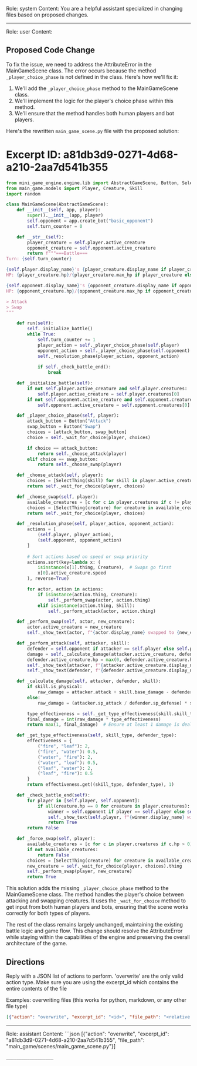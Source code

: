Role: system
Content: You are a helpful assistant specialized in changing files based on proposed changes.
__________________
Role: user
Content: 
## Proposed Code Change
To fix the issue, we need to address the AttributeError in the MainGameScene class. The error occurs because the method `_player_choice_phase` is not defined in the class. Here's how we'll fix it:

1. We'll add the `_player_choice_phase` method to the MainGameScene class.
2. We'll implement the logic for the player's choice phase within this method.
3. We'll ensure that the method handles both human players and bot players.

Here's the rewritten `main_game_scene.py` file with the proposed solution:

# Excerpt ID: a81db3d9-0271-4d68-a210-2aa7d541b355
```python main_game/scenes/main_game_scene.py
from mini_game_engine.engine.lib import AbstractGameScene, Button, SelectThing
from main_game.models import Player, Creature, Skill
import random

class MainGameScene(AbstractGameScene):
    def __init__(self, app, player):
        super().__init__(app, player)
        self.opponent = app.create_bot("basic_opponent")
        self.turn_counter = 0

    def __str__(self):
        player_creature = self.player.active_creature
        opponent_creature = self.opponent.active_creature
        return f"""===Battle===
Turn: {self.turn_counter}

{self.player.display_name}'s {player_creature.display_name if player_creature else 'No active creature'}:
HP: {player_creature.hp}/{player_creature.max_hp if player_creature else 'N/A'}

{self.opponent.display_name}'s {opponent_creature.display_name if opponent_creature else 'No active creature'}:
HP: {opponent_creature.hp}/{opponent_creature.max_hp if opponent_creature else 'N/A'}

> Attack
> Swap
"""

    def run(self):
        self._initialize_battle()
        while True:
            self.turn_counter += 1
            player_action = self._player_choice_phase(self.player)
            opponent_action = self._player_choice_phase(self.opponent)
            self._resolution_phase(player_action, opponent_action)
            
            if self._check_battle_end():
                break

    def _initialize_battle(self):
        if not self.player.active_creature and self.player.creatures:
            self.player.active_creature = self.player.creatures[0]
        if not self.opponent.active_creature and self.opponent.creatures:
            self.opponent.active_creature = self.opponent.creatures[0]

    def _player_choice_phase(self, player):
        attack_button = Button("Attack")
        swap_button = Button("Swap")
        choices = [attack_button, swap_button]
        choice = self._wait_for_choice(player, choices)

        if choice == attack_button:
            return self._choose_attack(player)
        elif choice == swap_button:
            return self._choose_swap(player)

    def _choose_attack(self, player):
        choices = [SelectThing(skill) for skill in player.active_creature.skills]
        return self._wait_for_choice(player, choices)

    def _choose_swap(self, player):
        available_creatures = [c for c in player.creatures if c != player.active_creature and c.hp > 0]
        choices = [SelectThing(creature) for creature in available_creatures]
        return self._wait_for_choice(player, choices)

    def _resolution_phase(self, player_action, opponent_action):
        actions = [
            (self.player, player_action),
            (self.opponent, opponent_action)
        ]
        
        # Sort actions based on speed or swap priority
        actions.sort(key=lambda x: (
            isinstance(x[1].thing, Creature),  # Swaps go first
            x[0].active_creature.speed
        ), reverse=True)

        for actor, action in actions:
            if isinstance(action.thing, Creature):
                self._perform_swap(actor, action.thing)
            elif isinstance(action.thing, Skill):
                self._perform_attack(actor, action.thing)

    def _perform_swap(self, actor, new_creature):
        actor.active_creature = new_creature
        self._show_text(actor, f"{actor.display_name} swapped to {new_creature.display_name}!")

    def _perform_attack(self, attacker, skill):
        defender = self.opponent if attacker == self.player else self.player
        damage = self._calculate_damage(attacker.active_creature, defender.active_creature, skill)
        defender.active_creature.hp = max(0, defender.active_creature.hp - damage)
        self._show_text(attacker, f"{attacker.active_creature.display_name} used {skill.display_name}!")
        self._show_text(defender, f"{defender.active_creature.display_name} took {damage} damage!")

    def _calculate_damage(self, attacker, defender, skill):
        if skill.is_physical:
            raw_damage = attacker.attack + skill.base_damage - defender.defense
        else:
            raw_damage = (attacker.sp_attack / defender.sp_defense) * skill.base_damage

        type_effectiveness = self._get_type_effectiveness(skill.skill_type, defender.creature_type)
        final_damage = int(raw_damage * type_effectiveness)
        return max(1, final_damage)  # Ensure at least 1 damage is dealt

    def _get_type_effectiveness(self, skill_type, defender_type):
        effectiveness = {
            ("fire", "leaf"): 2,
            ("fire", "water"): 0.5,
            ("water", "fire"): 2,
            ("water", "leaf"): 0.5,
            ("leaf", "water"): 2,
            ("leaf", "fire"): 0.5
        }
        return effectiveness.get((skill_type, defender_type), 1)

    def _check_battle_end(self):
        for player in [self.player, self.opponent]:
            if all(creature.hp == 0 for creature in player.creatures):
                winner = self.opponent if player == self.player else self.player
                self._show_text(self.player, f"{winner.display_name} wins the battle!")
                return True
        return False

    def _force_swap(self, player):
        available_creatures = [c for c in player.creatures if c.hp > 0]
        if not available_creatures:
            return False
        choices = [SelectThing(creature) for creature in available_creatures]
        new_creature = self._wait_for_choice(player, choices).thing
        self._perform_swap(player, new_creature)
        return True
```

This solution adds the missing `_player_choice_phase` method to the MainGameScene class. The method handles the player's choice between attacking and swapping creatures. It uses the `_wait_for_choice` method to get input from both human players and bots, ensuring that the scene works correctly for both types of players.

The rest of the class remains largely unchanged, maintaining the existing battle logic and game flow. This change should resolve the AttributeError while staying within the capabilities of the engine and preserving the overall architecture of the game.

## Directions
Reply with a JSON list of actions to perform. 'overwrite' are the only valid action type. 
Make sure you are using the excerpt_id which contains the entire contents of the file

Examples:
overwriting files (this works for python, markdown, or any other file type)
```json output_example1
[{"action": "overwrite", "excerpt_id": "<id>", "file_path": "<relative file path>"}]
```

__________________
Role: assistant
Content: ```json
[{"action": "overwrite", "excerpt_id": "a81db3d9-0271-4d68-a210-2aa7d541b355", "file_path": "main_game/scenes/main_game_scene.py"}]
```
__________________

